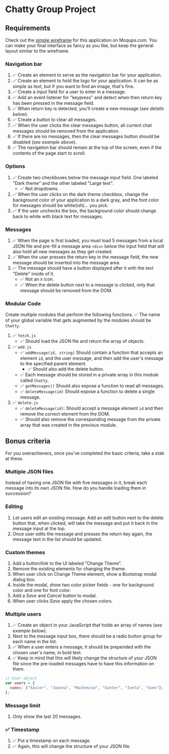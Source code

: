 # Chatty Group Project

## Requirements

Check out the [simple wireframe](https://app.moqups.com/chortlehoort/uGBbLbK46Y/view/page/a3bd0c733) for this application on Moqups.com. You can make your final interface as fancy as you like, but keep the general layout similar to the wireframe.

### Navigation bar

1. :white_check_mark: Create an element to serve as the navigation bar for your application.
1. :white_check_mark: Create an element to hold the logo for your application. It can be as simple as text, but if you want to find an image, that's fine.
1. :white_check_mark: Create a input field for a user to enter in a message.
1. :white_check_mark: Add an event listener for "keypress" and detect when then return key has been pressed in the message field.
1. :white_check_mark: When return key is detected, you'll create a new message (*see details below*).
1. :white_check_mark: Create a button to clear all messages.
1. :white_check_mark: When the user clicks the clear messages button, all current chat messages should be removed from the application.
1. :white_check_mark: If there are no messages, then the clear messages button should be disabled (*see example above*).
1. :white_check_mark: The navigation bar should remain at the top of the screen, even if the contents of the page start to scroll.

### Options

1. :white_check_mark: Create two checkboxes below the message input field. One labeled "Dark theme" and the other labeled "Large text".
   - :white_check_mark: Not dropdowns.
1. :white_check_mark: When the user clicks on the dark theme checkbox, change the background color of your application to a dark gray, and the font color for messages should be white(ish)... you pick.
1. :white_check_mark: If the user unchecks the box, the background color should change back to white with black text for messages.

### Messages

1. :white_check_mark: When the page is first loaded, you must load 5 messages from a local JSON file and pre-fill a message area `<div>` below the input field that will also hold all new messages as they get created.
1. :white_check_mark: When the user presses the return key in the message field, the new message should be inserted into the message area.
1. :white_check_mark: The message should have a button displayed after it with the text "Delete" inside of it.
   - :white_check_mark: Not an `X` icon.
   - :white_check_mark: When the delete button next to a message is clicked, only that message should be removed from the DOM.

### Modular Code

Create multiple modules that perform the following functions. :white_check_mark: The name of your global variable that gets augmented by the modules should be `Chatty`.

1. :white_check_mark: `fetch.js`
   - :white_check_mark: Should load the JSON file and return the array of objects.
1. :white_check_mark: `add.js`
   - :white_check_mark: `addMessage(id, string)` Should contain a function that accepts an element `id`, and the user message, and then add the user's message to the specified parent element.
     - :white_check_mark: Should also add the delete button.
   - :white_check_mark: Each message should be stored in a private array in this module called `Chatty`.
   - :white_check_mark: `getMessages()` Should also expose a function to read all messages.
   - :white_check_mark: `deleteMessage(id)` Should expose a function to delete a single message.
1. :white_check_mark: `delete.js`
   - :white_check_mark: `deleteMessage(id)`: Should accept a message element `id` and then remove the correct element from the DOM.
   - :white_check_mark: Should also remove the corresponding message from the private array that was created in the previous module.

## Bonus criteria

For you overachievers, once you've completed the basic criteria, take a stab at these.

### Multiple JSON files

Instead of having one JSON file with five messages in it, break each message into its own JSON file. How do you handle loading them in succession?

### Editing

1. Let users edit an existing message. Add an edit button next to the delete button that, when clicked, will take the message and put it back in the message input at the top.
1. Once user edits the message and presses the return key again, the message text in the list should be updated.

### Custom themes

1. Add a button/link to the UI labeled "Change Theme".
1. Remove the existing elements for changing the theme.
1. When user click on Change Theme element, show a Bootstrap modal dialog box.
1. Inside the modal, show two color picker fields - one for background color and one for font color.
1. Add a *Save* and *Cancel* button to modal.
1. When user clicks *Save* apply the chosen colors.

### Multiple users

1. :white_check_mark: Create an object in your JavaScript that holds an array of names (*see example below*).
1. Next to the message input box, there should be a radio button group for each name in the list.
1. :white_check_mark: When a user enters a message, it should be prepended with the chosen user's name, in bold text.
1. :white_check_mark: Keep in mind that this will likely change the structure of your JSON file since the pre-loaded messages have to have this information on them.

```js
// User object
var users = {
  names: ["Xavier", "Joanna", "Mackenzie", "Gunter", "Iveta", "Sven"];
};
```

### Message limit

1. Only show the last 20 messages.

### :white_check_mark: Timestamp

1. :white_check_mark: Put a timestamp on each message.
1. :white_check_mark: Again, this will change the structure of your JSON file.
